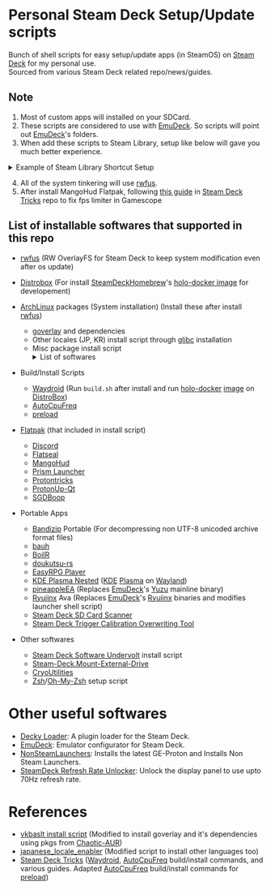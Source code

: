 # Personal Steam Deck Setup/Update scripts

Bunch of shell scripts for easy setup/update apps (in SteamOS) on [Steam Deck](https://store.steampowered.com/steamdeck)  for my personal use.
<br>Sourced from various Steam Deck related repo/news/guides.

## Note

1. Most of custom apps will installed on your SDCard.
2. These scripts are considered to use with [EmuDeck](https://www.emudeck.com). So scripts will point out [EmuDeck](https://www.emudeck.com)'s folders.
3. When add these scripts to Steam Library, setup like below will gave you much better experience.
<details>
    <summary>Example of Steam Library Shortcut Setup</summary>
e.g. Bandizip
<br>
TARGET: env
<br>
START IN: /run/media/mmcblk0p1/customapps/BANDIZIP-PORTABLE/
<br>
LAUNCH OPTIONS: -u LD_PRELOAD konsole --fullscreen --notransparency -e /run/media/mmcblk0p1/customapps/BANDIZIP-PORTABLE/updater.sh
<br>
<br>

Ref: [Steam Deck Tricks: Add konsole (terminal) to Steam Deck UI](https://gitlab.com/popsulfr/steam-deck-tricks#add-konsole-terminal-to-steam-deck-ui)
</details>

4. All of the system tinkering will use [rwfus](https://github.com/ValShaped/rwfus).
5. After install MangoHud Flatpak, following [this guide](https://gitlab.com/popsulfr/steam-deck-tricks#gamescope-fps-limiter-not-working-on-flatpaks) in [Steam Deck Tricks](https://gitlab.com/popsulfr/steam-deck-tricks) repo to fix fps limiter in Gamescope

## List of installable softwares that supported in this repo

* [rwfus](https://github.com/ValShaped/rwfus) (RW OverlayFS for Steam Deck to keep system modification even after os update)
* [Distrobox](https://github.com/89luca89/distrobox) (For install [SteamDeckHomebrew](https://github.com/SteamDeckHomebrew)'s [holo-docker image](https://github.com/SteamDeckHomebrew/holo-docker) for developement)

* [ArchLinux](https://archlinux.org/) packages (System installation) (Install these after install [rwfus](https://github.com/ValShaped/rwfus))
  * [goverlay](https://github.com/benjamimgois/goverlay) and dependencies
  * Other locales (JP, KR) install script through [glibc](https://www.gnu.org/software/libc) installation
  * Misc package install script
            <details>
                <summary>List of softwares</summary>
                * [paru](https://github.com/Morganamilo/paru)
                <br>* [aria2](http://aria2.sourceforge.net/)
                <br>* [fakeroot](https://tracker.debian.org/pkg/fakeroot)
                <br>* [gcc](https://gcc.gnu.org/)
                <br>* [libadwaita](https://gnome.pages.gitlab.gnome.org/libadwaita/)
                <br>* [make](https://www.gnu.org/software/make)
                <br>* [npm](https://www.npmjs.com/)
                <br>* [pnpm](https://github.com/pnpm/pnpm)
                <br>* [Visual Studio Code](https://code.visualstudio.com/)
                <br>* [xdelta3](http://xdelta.org/)
            </details>

* Build/Install Scripts
  * [Waydroid](https://github.com/waydroid) (Run ```build.sh``` after install and run [holo-docker](https://github.com/SteamDeckHomebrew/holo-docker) [image](https://github.com/SteamDeckHomebrew/holo-docker/pkgs/container/holo-base) on [DistroBox](https://github.com/89luca89/distrobox))
  * [AutoCpuFreq](https://github.com/AdnanHodzic/auto-cpufreq)
  * [preload](http://sourceforge.net/projects/preload)

* [Flatpak](https://flatpak.org/) (that included in install script)
  * [Discord](https://discord.com/)
  * [Flatseal](https://github.com/tchx84/Flatseal)
  * [MangoHud](https://github.com/flightlessmango/MangoHud)
  * [Prism Launcher](https://github.com/PrismLauncher/PrismLauncher)
  * [Protontricks](https://github.com/Matoking/protontricks)
  * [ProtonUp-Qt](https://github.com/DavidoTek/ProtonUp-Qt)
  * [SGDBoop](https://www.steamgriddb.com/boop)

* Portable Apps
  * [Bandizip](https://en.bandisoft.com/bandizip/) Portable (For decompressing non UTF-8 unicoded archive format files)
  * [bauh](https://github.com/vinifmor/bauh)
  * [BoilR](https://github.com/PhilipK/BoilR)
  * [doukutsu-rs](https://github.com/doukutsu-rs/doukutsu-rs)
  * [EasyRPG Player](https://easyrpg.org/player/downloads/#release-linux)
  * [KDE Plasma Nested](https://gist.github.com/davidedmundson/8e1732b2c8b539fd3e6ab41a65bcab74) ([KDE](https://kde.org/) [Plasma](https://kde.org/plasma-desktop/) on [Wayland](https://wayland.freedesktop.org/))
  * [pineappleEA](https://github.com/pineappleEA/pineapple-src) (Replaces [EmuDeck](https://www.emudeck.com)'s [Yuzu](https://yuzu-emu.org/) mainline binary)
  * [Ryujinx](https://github.com/Ryujinx/Ryujinx) Ava (Replaces [EmuDeck](https://www.emudeck.com)'s [Ryujinx](https://ryujinx.org/) binaries and modifies launcher shell script)
  * [Steam Deck SD Card Scanner](https://github.com/ddotthomas/SteamDeck_SD_Card_Scanner)
  * [Steam Deck Trigger Calibration Overwriting Tool](https://github.com/kasvtv/steam_deck_overwrite_trigger_cal)

* Other softwares
  * [Steam Deck Software Undervolt](https://github.com/KyleGospo/Steam-Deck-Software-Undervolt/) install script
  * [Steam-Deck.Mount-External-Drive](https://github.com/scawp/Steam-Deck.Mount-External-Drive)
  * [CryoUtilities](https://github.com/CryoByte33/steam-deck-utilities)
  * [Zsh](https://www.zsh.org/)/[Oh-My-Zsh](https://ohmyz.sh/) setup script

# Other useful softwares

* [Decky Loader](https://github.com/SteamDeckHomebrew/decky-loader): A plugin loader for the Steam Deck. 
* [EmuDeck](https://www.emudeck.com): Emulator configurator for Steam Deck.
* [NonSteamLaunchers](https://github.com/moraroy/NonSteamLaunchers-On-Steam-Deck): Installs the latest GE-Proton and Installs Non Steam Launchers.
* [SteamDeck Refresh Rate Unlocker](https://github.com/ryanrudolfoba/SteamDeck-RefreshRateUnlocker): Unlock the display panel to use upto 70Hz refresh rate.

# References

* [vkbaslt install script](https://github.com/simons-public/steam-deck-vkbasalt-install) (Modified to install goverlay and it's dependencies using pkgs from [Chaotic-AUR](https://aur.chaotic.cx/))
* [japanese_locale_enabler](https://gist.github.com/XargonWan/cc660daf92c224b7241cbf5a2bf12c47) (Modified script to install other languages too)
* [Steam Deck Tricks](https://gitlab.com/popsulfr/steam-deck-tricks) ([Waydroid](https://github.com/waydroid/waydroid), [AutoCpuFreq](https://github.com/AdnanHodzic/auto-cpufreq) build/install commands, and various guides. Adapted [AutoCpuFreq](https://github.com/AdnanHodzic/auto-cpufreq) build/install commands for [preload](http://sourceforge.net/projects/preload))
